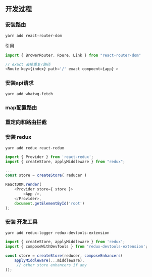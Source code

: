 ## 开发过程

### 安装路由
```
yarn add react-router-dom
```
引用
```js
import { BrowerRouter, Roure, Link } from "react-router-dom"

// exact 去掉重复/路径
<Route key={index} path='/' exact compoent={app} >
```

### 安装api请求
```
yarn add whatwg-fetch
```

### map配置路由
### 重定向和路由拦截

### 安装 redux
```
yarn add redux react-redux
```
```js
import { Provider } from 'react-redux';
import { createStore, applyMiddleware } from "redux";

...
const store = createStore( reducer )

ReactDOM.render( 
    <Provider store={ store }>
        <App />, 
    </Provider>,
    document.getElementById('root') 
);
```

### 安装 开发工具
```
yarn add redux-logger redux-devtools-extension
```
```js
import { createStore, applyMiddleware } from 'redux';
import { composeWithDevTools } from 'redux-devtools-extension';
 
const store = createStore(reducer, composeEnhancers(
    applyMiddleware(...middleware),
     // other store enhancers if any
));
```